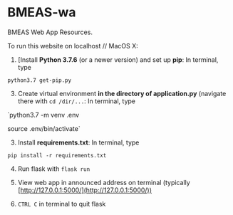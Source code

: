 # BMEAS-wa
BMEAS Web App Resources.

To run this website on localhost // MacOS X:

1. \[Install __Python 3.7.6__ (or a newer version) and set up __pip__: In terminal, type 

`python3.7 get-pip.py`

3. Create virtual environment __in the directory of application.py__ (navigate there with `cd /dir/...`: In terminal, type

  `python3.7 -m venv .env
  
   source .env/bin/activate`
   
3. Install __requirements.txt__: In terminal, type

`pip install -r requirements.txt`

4. Run flask with `flask run`

5. View web app in announced address on terminal (typically [http://127.0.0.1:5000/](http://127.0.0.1:5000/))

6. `CTRL C` in terminal to quit flask 
